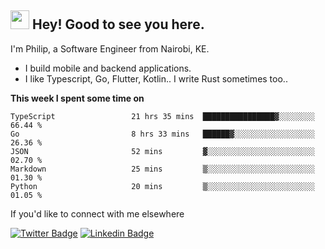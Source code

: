 <h2><img src="https://slackmojis.com/emojis/3643-cool-doge/download" width="30"/> Hey! Good to see you here.</h2>

<p>I'm Philip, a Software Engineer from Nairobi, KE. 

- I build mobile and backend applications.
- I like Typescript, Go, Flutter, Kotlin.. I write Rust sometimes too..</p>

**This week I spent some time on**
<!--START_SECTION:waka-->

```text
TypeScript                 21 hrs 35 mins  ████████████████▓░░░░░░░░   66.44 %
Go                         8 hrs 33 mins   ██████▓░░░░░░░░░░░░░░░░░░   26.36 %
JSON                       52 mins         ▓░░░░░░░░░░░░░░░░░░░░░░░░   02.70 %
Markdown                   25 mins         ▒░░░░░░░░░░░░░░░░░░░░░░░░   01.30 %
Python                     20 mins         ▒░░░░░░░░░░░░░░░░░░░░░░░░   01.05 %
```

<!--END_SECTION:waka-->

If you'd like to connect with me elsewhere

[![Twitter Badge](https://img.shields.io/badge/-Twitter-1ca0f1?style=flat-square&labelColor=1ca0f1&logo=twitter&logoColor=white&link=https://twitter.com/_diogorodrigues)](https://twitter.com/kimathiphil)  [![Linkedin Badge](https://img.shields.io/badge/-LinkedIn-blue?style=flat-square&logo=Linkedin&logoColor=white&link=https://www.linkedin.com/in/philip-kimathi-2604a9114/)](https://www.linkedin.com/in/philip-kimathi-2604a9114/)
